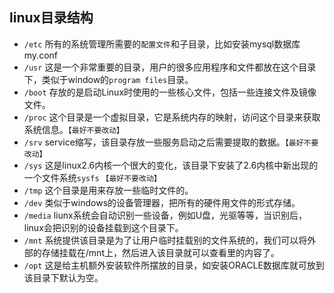 ## linux目录结构

- `/etc` 所有的系统管理所需要的`配置文件`和子目录，比如安装mysql数据库my.conf
- `/usr` 这是一个非常重要的目录，用户的很多应用程序和文件都放在这个目录下，类似于window的`program files`目录。
- `/boot` 存放的是启动Linux时使用的一些核心文件，包括一些连接文件及镜像文件。
- `/proc` 这个目录是一个虚拟目录，它是系统内存的映射，访问这个目录来获取系统信息。`【最好不要改动】`
- `/srv` service缩写，该目录存放一些服务启动之后需要提取的数据。`【最好不要改动】`
- `/sys` 这是linux2.6内核一个很大的变化，该目录下安装了2.6内核中新出现的一个文件系统`sysfs` `【最好不要改动】`
- `/tmp` 这个目录是用来存放一些临时文件的。
- `/dev` 类似于windows的设备管理器，把所有的硬件用文件的形式存储。
- `/media` liunx系统会自动识别一些设备，例如U盘，光驱等等，当识别后，linux会把识别的设备挂载到这个目录下。
- `/mnt` 系统提供该目录是为了让用户临时挂载别的文件系统的，我们可以将外部的存储挂载在/mnt上，然后进入该目录就可以查看里的内容了。
- `/opt` 这是给主机额外安装软件所摆放的目录，如安装ORACLE数据库就可放到该目录下默认为空。


